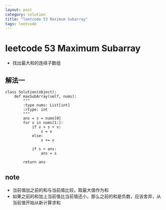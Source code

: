 ```yaml
---
layout: post
category: solution
title: "leetcode 53 Maximum Subarray"
tags: leetcode
---
```


# leetcode 53 Maximum Subarray

* 找出最大和的连续子数组

## 解法一
```
class Solution(object):
    def maxSubArray(self, nums):
        """
        :type nums: List[int]
        :rtype: int
        """
        ans = s = nums[0]
        for v in nums[1:]:
            if v > s + v:
                s = v
            else:
                s += v
            
            if s > ans:
                ans = s
                
        return ans
```

## note

* 当前值加之前的和与当前值比较，取最大值作为和
* 如果之前的和加上当前值比当前值还小，那么之前的和是负数，应该舍弃，从当前值开始从新计算求和
